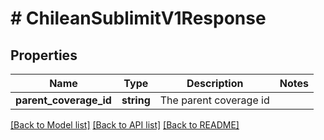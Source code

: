 # # ChileanSublimitV1Response

## Properties

Name | Type | Description | Notes
------------ | ------------- | ------------- | -------------
**parent_coverage_id** | **string** | The parent coverage id |

[[Back to Model list]](../../README.md#models) [[Back to API list]](../../README.md#endpoints) [[Back to README]](../../README.md)
